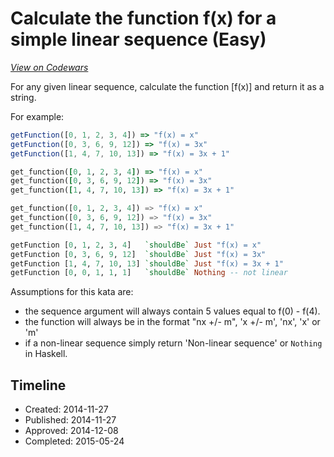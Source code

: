 # Calculate the function f(x) for a simple linear sequence (Easy)
[*View on Codewars*](https://www.codewars.com/kata/calculate-the-function-f-x-for-a-simple-linear-sequence-easy)

For any given linear sequence, calculate the function [f(x)] and return it as a string.

For example:
```javascript
getFunction([0, 1, 2, 3, 4]) => "f(x) = x"
getFunction([0, 3, 6, 9, 12]) => "f(x) = 3x"
getFunction([1, 4, 7, 10, 13]) => "f(x) = 3x + 1"
```
```ruby
get_function([0, 1, 2, 3, 4]) => "f(x) = x"
get_function([0, 3, 6, 9, 12]) => "f(x) = 3x"
get_function([1, 4, 7, 10, 13]) => "f(x) = 3x + 1"
```
```python
get_function([0, 1, 2, 3, 4]) => "f(x) = x"
get_function([0, 3, 6, 9, 12]) => "f(x) = 3x"
get_function([1, 4, 7, 10, 13]) => "f(x) = 3x + 1"
```
```haskell
getFunction [0, 1, 2, 3, 4]   `shouldBe` Just "f(x) = x"
getFunction [0, 3, 6, 9, 12]  `shouldBe` Just "f(x) = 3x"
getFunction [1, 4, 7, 10, 13] `shouldBe` Just "f(x) = 3x + 1"
getFunction [0, 0, 1, 1, 1]   `shouldBe` Nothing -- not linear
```

Assumptions for this kata are:

- the sequence argument will always contain 5 values equal to f(0) - f(4).
- the function will always be in the format "nx +/- m", 'x +/- m', 'nx', 'x' or 'm'
- if a non-linear sequence simply return 'Non-linear sequence' or `Nothing` in Haskell.


## Timeline
- Created: 2014-11-27
- Published: 2014-11-27
- Approved: 2014-12-08
- Completed: 2015-05-24